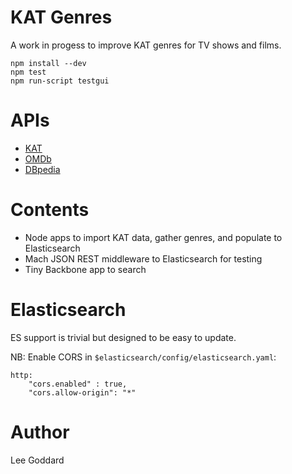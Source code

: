 # KAT Genres

A work in progess to improve KAT genres for TV shows and films.

    npm install --dev
    npm test
    npm run-script testgui

# APIs

* [KAT](https://kat.cr/api)
* [OMDb](http://omdbapi.com)
* [DBpedia](http://dbpedia.org)

# Contents

* Node apps to import KAT data, gather genres, and populate to Elasticsearch
* Mach JSON REST middleware to Elasticsearch for testing
* Tiny Backbone app to search

# Elasticsearch

ES support is trivial but designed to be easy to update.

NB: Enable CORS in `$elasticsearch/config/elasticsearch.yaml`:

```
http:
    "cors.enabled" : true,
    "cors.allow-origin": "*"
```

# Author

Lee Goddard
